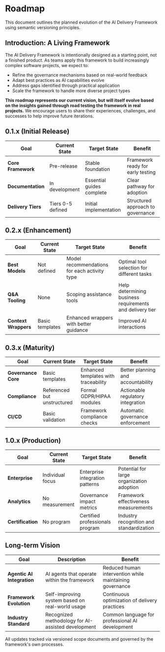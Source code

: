 # Roadmap

This document outlines the planned evolution of the AI Delivery Framework using semantic versioning principles.

## Introduction: A Living Framework

The AI Delivery Framework is intentionally designed as a starting point, not a finished product. As teams apply this framework to build increasingly complex software projects, we expect to:

- Refine the governance mechanisms based on real-world feedback
- Adapt best practices as AI capabilities evolve
- Address gaps identified through practical application
- Scale the framework to handle more diverse project types

**This roadmap represents our current vision, but will itself evolve based on the insights gained through road testing the framework in real projects.** We encourage users to share their experiences, challenges, and successes to help improve future iterations.

## 0.1.x (Initial Release)

| Goal | Current State | Target State | Benefit |
|------|--------------|--------------|---------|
| **Core Framework** | Pre-release | Stable foundation | Framework ready for early testing |
| **Documentation** | In development | Essential guides complete | Clear pathway for adoption |
| **Delivery Tiers** | Tiers 0-5 defined | Initial implementation | Structured approach to governance |

## 0.2.x (Enhancement)

| Goal | Current State | Target State | Benefit |
|------|--------------|--------------|---------|
| **Best Models** | Not defined | Model recommendations for each activity type | Optimal tool selection for different tasks |
| **Q&A Tooling** | None | Scoping assistance tools | Help determining business requirements and delivery tier |
| **Context Wrappers** | Basic templates | Enhanced wrappers with better guidance | Improved AI interactions |

## 0.3.x (Maturity)

| Goal | Current State | Target State | Benefit |
|------|--------------|--------------|---------|
| **Governance Core** | Basic templates | Enhanced templates with traceability | Better planning and accountability |
| **Compliance** | Referenced but unstructured | Formal GDPR/HIPAA modules | Actionable regulatory integration |
| **CI/CD** | Basic validation | Framework compliance checks | Automatic governance enforcement |

## 1.0.x (Production)

| Goal | Current State | Target State | Benefit |
|------|--------------|--------------|---------|
| **Enterprise** | Individual focus | Enterprise integration patterns | Potential for large organization adoption |
| **Analytics** | No measurement | Governance impact metrics | Framework effectiveness measurements |
| **Certification** | No program | Certified professionals program | Industry recognition and standardization |

## Long-term Vision

| Goal | Description | Benefit |
|------|------------|---------|
| **Agentic AI Integration** | AI agents that operate within the framework | Reduced human intervention while maintaining governance |
| **Framework Evolution** | Self-improving system based on real-world usage | Continuous optimization of delivery practices |
| **Industry Standard** | Recognized methodology for AI-assisted development | Common language for professional AI development |

All updates tracked via versioned scope documents and governed by the framework's own processes. 
